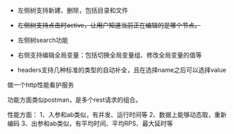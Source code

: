 * 左侧树支持新建、删除，包括目录和文件
* ~~左侧树支持点击时active，让用户知道当前正在编辑的是哪个节点。~~
* 左侧树search功能

* 右侧支持编辑全局变量：包括切换全局变量组、修改全局变量的值等
* headers支持几种标准的类型的自动补全，且在选择name之后可以选择value

做一个http性能看护服务

功能方面类似postman，是多个rest请求的组合。

性能方面：
1、入参和ab类似，有并发、运行时间等
2、数据上能够动态取，重新编码
3、出参和ab类似，有平均时间、平均RPS、最大延时等


